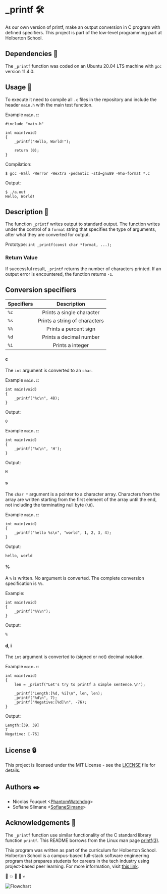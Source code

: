 # _printf :hammer_and_wrench:

As our own version of printf, make an output conversion in C program with defined specifiers.
This project is part of the low-level programming part at Holberton School.

## Dependencies :couple:

The `_printf` function was coded on an Ubuntu 20.04 LTS machine with `gcc` version 11.4.0.

## Usage :running:

To execute it need to compile all `.c` files in the repository and include the header `main.h` with the main test function.

Example `main.c`:
```
#include "main.h"

int main(void)
{
    _printf("Hello, World!");

    return (0);
}
```

Compilation:
```
$ gcc -Wall -Werror -Wextra -pedantic -std=gnu89 -Wno-format *.c
```

Output:
```
$ ./a.out
Hello, World!
```

## Description :memo:

The function `_printf` writes output to standard output. The function writes
under the control of a `format` string that specifies the type of arguments, after what they are converted for output.

Prototype: `int _printf(const char *format, ...);`

### Return Value

If successful result, `_printf` returns the number of characters printed.
If an output error is encountered, the function returns `-1`.

## Conversion specifiers
| Specifiers  | Description |
| ------------- |:-------------:|
| `%c`          | Prints a single character     |
| `%s`          | Prints a string of characters |
| `%%`		| Prints a percent sign 	|
| `%d`		| Prints a decimal number	|
| `%i`		| Prints a integer		|

#### c
The `int` argument is converted to an `char`.

Example `main.c`:
```
int main(void)
{
	_printf("%c\n", 48);
}
```
Output:
```
0
```

Example `main.c`:
```
int main(void)
{
	_printf("%c\n", 'H');
}
```
Output:
```
H
```

#### s
The `char *` argument is a pointer to a character array.
Characters from the array are written starting from the first element of
the array until the end, not including the terminating null byte (`\0`).

Example `main.c`:
```
int main(void)
{
	_printf("hello %s\n", "world", 1, 2, 3, 4);
}
```
Output:
```
hello, world
```

#### %
A `%` is written. No argument is converted. The complete conversion
specification is `%%`.

Example:
```
int main(void)
{
	_printf("%%\n");
}
```
Output:
```
%
```
#### d, i
The `int` argument is converted to (signed or not) decimal notation.

Example `main.c`:
```
int main(void)
{
	len = _printf("Let's try to printf a simple sentence.\n");

	_printf("Length:[%d, %i]\n", len, len);
	_printf("%d\n", 7);
	_printf("Negative:[%d]\n", -76);
}
```
Output:
```
Length:[39, 39]
7
Negative: [-76]
```
## License :lock:

This project is licensed under the MIT License - see the [LICENSE](./LICENSE) file for details.

## Authors :black_nib:

* Nicolas Fouquet <[PhantomWatchdog](https://github.com/PhantomWatchdog)>
* Sofiane Slimane <[SofianeSlimane](https://github.com/SofianeSlimane)>

## Acknowledgements :pray:

The `_printf` function use similar functionality of the C standard library
function `printf`. This README borrows from the Linux man page
[printf(3)](https://linux.die.net/man/3/printf).

This program was written as part of the curriculum for Holberton School.
Holberton School is a campus-based full-stack software engineering program
that prepares students for careers in the tech industry using project-based
peer learning. For more information, visit [this link](https://www.holbertonschool.com/).

:traffic_light: :boom: :police_car: :roller_coaster: :skull:

![Flowchart](https://github.com/PhantomWatchdog/holbertonschool-printf/blob/main/Flowchart.png)
